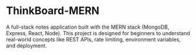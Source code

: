 # ThinkBoard-MERN
A full-stack notes application built with the MERN stack (MongoDB, Express, React, Node). This project is designed for beginners to understand real-world concepts like REST APIs, rate limiting, environment variables, and deployment.
